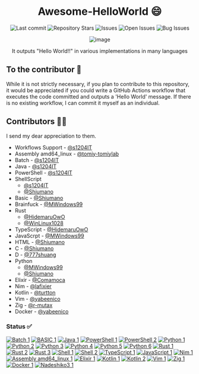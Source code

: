 <div align="center" >
  
# Awesome-HelloWorld 😄

![Last commit](https://img.shields.io/github/last-commit/HidemaruOwO/Awesome-HelloWorld?style=flat-square)
![Repository Stars](https://img.shields.io/github/stars/HidemaruOwO/Awesome-HelloWorld?style=flat-square)
![Issues](https://img.shields.io/github/issues/HidemaruOwO/Awesome-HelloWorld?style=flat-square)
![Open Issues](https://img.shields.io/github/issues-raw/HidemaruOwO/Awesome-HelloWorld?style=flat-square)
![Bug Issues](https://img.shields.io/github/issues/HidemaruOwO/Awesome-HelloWorld/bug?style=flat-square)

![image](https://user-images.githubusercontent.com/82384920/222029138-9b381d88-044a-46f7-9faa-c74ff0e512ba.png)

It outputs "Hello World!!" in various implementations in many languages
  
</div>

## To the contributor 🤝

While it is not strictly necessary, if you plan to contribute to this repository, it would be appreciated if you could write a GitHub Actions workflow that executes the code committed and outputs a 'Hello World' message. If there is no existing workflow, I can commit it myself as an individual.

## Contributors 🙋‍♂️

I send my dear appreciation to them.

- Workflows Support - [@s1204IT](https://github.com/s1204IT)
- Assembly amd64_linux - [@tomiy-tomiylab](https://github.com/tomiy-tomiylab)
- Batch - [@s1204IT](https://github.com/s1204IT)
- Java - [@s1204IT](https://github.com/s1204IT)
- PowerShell - [@s1204IT](https://github.com/s1204IT)
- ShellScript 
  - [@s1204IT](https://github.com/s1204IT)
  - [@Shiumano](https://github.com/Shiumano)
- Basic - [@Shiumano](https://github.com/Shiumano)
- Brainfuck - [@MWindows99](https://github.com/MWindows99)
- Rust
  - [@HidemaruOwO](https://github.com/HidemaruOwO)
  - [@WinLinux1028](https://github.com/WinLinux1028)
- TypeScript - [@HidemaruOwO](https://github.com/HidemaruOwO)
- JavaScrpt - [@MWindows99](https://github.com/MWindows99)
- HTML - [@Shiumano](https://github.com/Shiumano)
- C - [@Shiumano](https://github.com/Shiumano)
- D - [@777shuang](https://github.com/777shuang)
- Python
  - [@MWindows99](https://github.com/MWindows99)
  - [@Shiumano](https://github.com/Shiumano)
- Elixir - [@Comamoca](https://github.com/Comamoca)
- Nim - [@lafixier](https://github.com/lafixier)
- Kotlin - [@turtton](https://github.com/turtton)
- Vim - [@yabeenico](https://github.com/yabeenico)
- Zig - [@r-mutax](https://github.com/r-mutax)
- Docker - [@yabeenico](https://github.com/yabeenico)

### Status ✅
[![Batch 1](https://github.com/HidemaruOwO/Awesome-HelloWorld/actions/workflows/batch-1.yml/badge.svg)](https://github.com/HidemaruOwO/Awesome-HelloWorld/actions/workflows/batch-1.yml)
[![BASIC 1](https://github.com/HidemaruOwO/Awesome-HelloWorld/actions/workflows/basic-1.yml/badge.svg)](https://github.com/HidemaruOwO/Awesome-HelloWorld/actions/workflows/basic-1.yml)
[![Java 1](https://github.com/HidemaruOwO/Awesome-HelloWorld/actions/workflows/java-1.yml/badge.svg)](https://github.com/HidemaruOwO/Awesome-HelloWorld/actions/workflows/java-1.yml)
[![PowerShell 1](https://github.com/HidemaruOwO/Awesome-HelloWorld/actions/workflows/pwsh-1.yml/badge.svg)](https://github.com/HidemaruOwO/Awesome-HelloWorld/actions/workflows/pwsh-1.yml)
[![PowerShell 2](https://github.com/HidemaruOwO/Awesome-HelloWorld/actions/workflows/pwsh-2.yml/badge.svg)](https://github.com/HidemaruOwO/Awesome-HelloWorld/actions/workflows/pwsh-2.yml)
[![Python 1](https://github.com/HidemaruOwO/Awesome-HelloWorld/actions/workflows/python-1.yml/badge.svg)](https://github.com/HidemaruOwO/Awesome-HelloWorld/actions/workflows/python-1.yml)
[![Python 2](https://github.com/HidemaruOwO/Awesome-HelloWorld/actions/workflows/python-2.yml/badge.svg)](https://github.com/HidemaruOwO/Awesome-HelloWorld/actions/workflows/pyhon-2.yml)
[![Python 3](https://github.com/HidemaruOwO/Awesome-HelloWorld/actions/workflows/python-3.yml/badge.svg)](https://github.com/HidemaruOwO/Awesome-HelloWorld/actions/workflows/pyhon-3.yml)
[![Python 4](https://github.com/HidemaruOwO/Awesome-HelloWorld/actions/workflows/python-4.yml/badge.svg)](https://github.com/HidemaruOwO/Awesome-HelloWorld/actions/workflows/pyhon-4.yml)
[![Python 5](https://github.com/HidemaruOwO/Awesome-HelloWorld/actions/workflows/python-5.yml/badge.svg)](https://github.com/HidemaruOwO/Awesome-HelloWorld/actions/workflows/pyhon-5.yml)
[![Python 6](https://github.com/HidemaruOwO/Awesome-HelloWorld/actions/workflows/python-6.yml/badge.svg)](https://github.com/HidemaruOwO/Awesome-HelloWorld/actions/workflows/pyhon-6.yml)
[![Rust 1](https://github.com/HidemaruOwO/Awesome-HelloWorld/actions/workflows/rust-1.yml/badge.svg)](https://github.com/HidemaruOwO/Awesome-HelloWorld/actions/workflows/rust-1.yml)
[![Rust 2](https://github.com/HidemaruOwO/Awesome-HelloWorld/actions/workflows/rust-2.yml/badge.svg)](https://github.com/HidemaruOwO/Awesome-HelloWorld/actions/workflows/rust-2.yml)
[![Rust 3](https://github.com/HidemaruOwO/Awesome-HelloWorld/actions/workflows/rust-3.yml/badge.svg)](https://github.com/HidemaruOwO/Awesome-HelloWorld/actions/workflows/rust-3.yml)
[![Shell 1](https://github.com/HidemaruOwO/Awesome-HelloWorld/actions/workflows/shell-1.yml/badge.svg)](https://github.com/HidemaruOwO/Awesome-HelloWorld/actions/workflows/shell-1.yml)
[![Shell 2](https://github.com/HidemaruOwO/Awesome-HelloWorld/actions/workflows/shell-2.yml/badge.svg)](https://github.com/HidemaruOwO/Awesome-HelloWorld/actions/workflows/shell-2.yml)
[![TypeScript 1](https://github.com/HidemaruOwO/Awesome-HelloWorld/actions/workflows/ts-1.yml/badge.svg)](https://github.com/HidemaruOwO/Awesome-HelloWorld/actions/workflows/ts-1.yml)
[![JavaScript 1](https://github.com/HidemaruOwO/Awesome-HelloWorld/actions/workflows/js-1.yml/badge.svg)](https://github.com/HidemaruOwO/Awesome-HelloWorld/actions/workflows/js-1.yml)
[![Nim 1](https://github.com/HidemaruOwO/Awesome-HelloWorld/actions/workflows/nim-1.yaml/badge.svg)](https://github.com/HidemaruOwO/Awesome-HelloWorld/actions/workflows/nim-1.yaml)
[![Assembly amd64_linux 1](https://github.com/HidemaruOwO/Awesome-HelloWorld/actions/workflows/asm_amd64_linux-1.yml/badge.svg)](https://github.com/HidemaruOwO/Awesome-HelloWorld/actions/workflows/asm_amd64_linux-1.yml)
[![Elixir 1](https://github.com/HidemaruOwO/Awesome-HelloWorld/actions/workflows/elixir-1.yml/badge.svg)](https://github.com/HidemaruOwO/Awesome-HelloWorld/actions/workflows/elixir-1.yml)
[![Kotlin 1](https://github.com/HidemaruOwO/Awesome-HelloWorld/actions/workflows/kotlin-1.yml/badge.svg)](https://github.com/HidemaruOwO/Awesome-HelloWorld/actions/workflows/kotlin-1.yml)
[![Kotlin 2](https://github.com/HidemaruOwO/Awesome-HelloWorld/actions/workflows/kotlin-2.yml/badge.svg)](https://github.com/HidemaruOwO/Awesome-HelloWorld/actions/workflows/kotlin-2.yml)
[![Vim 1](https://github.com/HidemaruOwO/Awesome-HelloWorld/actions/workflows/vim-1.yml/badge.svg)](https://github.com/HidemaruOwO/Awesome-HelloWorld/actions/workflows/vim-1.yml)
[![Zig 1](https://github.com/r-mutax/Awesome-HelloWorld/actions/workflows/zig-1.yml/badge.svg)](https://github.com/r-mutax/Awesome-HelloWorld/actions/workflows/zig-1.yml)
[![Docker 1](https://github.com/HidemaruOwO/Awesome-HelloWorld/actions/workflows/docker-1.yml/badge.svg)](https://github.com/HidemaruOwO/Awesome-HelloWorld/actions/workflows/docker-1.yml)
[![Nadeshiko3 1](https://github.com/HidemaruOwO/Awesome-HelloWorld/actions/workflows/nadeshiko3-1.yml/badge.svg)](https://github.com/HidemaruOwO/Awesome-HelloWorld/actions/workflows/nadeshiko3-1.yml)
